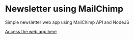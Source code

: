 # Newsletter using MailChimp

Simple newsletter web app using MailChimp API and NodeJS

[Access the web app here](https://www.google.com "Google's Homepage")
